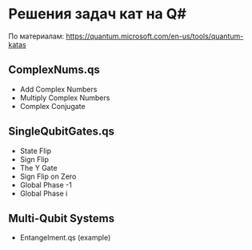 # Решения задач кат на Q#

По материалам:
https://quantum.microsoft.com/en-us/tools/quantum-katas

## ComplexNums.qs

- Add Complex Numbers
- Multiply Complex Numbers
- Complex Conjugate

## SingleQubitGates.qs

- State Flip
- Sign Flip
- The Y Gate
- Sign Flip on Zero
- Global Phase -1
- Global Phase i

## Multi-Qubit Systems

- Entangelment.qs (example)